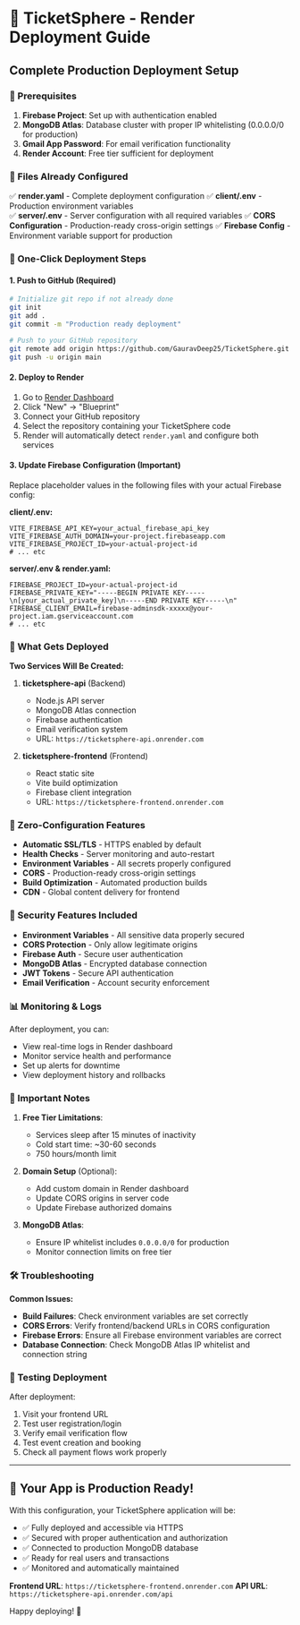 # 🚀 TicketSphere - Render Deployment Guide

## Complete Production Deployment Setup

### 🔧 Prerequisites
1. **Firebase Project**: Set up with authentication enabled
2. **MongoDB Atlas**: Database cluster with proper IP whitelisting (0.0.0.0/0 for production)
3. **Gmail App Password**: For email verification functionality
4. **Render Account**: Free tier sufficient for deployment

### 📁 Files Already Configured

✅ **render.yaml** - Complete deployment configuration
✅ **client/.env** - Production environment variables  
✅ **server/.env** - Server configuration with all required variables
✅ **CORS Configuration** - Production-ready cross-origin settings
✅ **Firebase Config** - Environment variable support for production

### 🚀 One-Click Deployment Steps

#### 1. **Push to GitHub** (Required)
```bash
# Initialize git repo if not already done
git init
git add .
git commit -m "Production ready deployment"

# Push to your GitHub repository
git remote add origin https://github.com/GauravDeep25/TicketSphere.git
git push -u origin main
```

#### 2. **Deploy to Render**
1. Go to [Render Dashboard](https://dashboard.render.com)
2. Click "New" → "Blueprint"
3. Connect your GitHub repository
4. Select the repository containing your TicketSphere code
5. Render will automatically detect `render.yaml` and configure both services

#### 3. **Update Firebase Configuration (Important)**
Replace placeholder values in the following files with your actual Firebase config:

**client/.env:**
```env
VITE_FIREBASE_API_KEY=your_actual_firebase_api_key
VITE_FIREBASE_AUTH_DOMAIN=your-project.firebaseapp.com
VITE_FIREBASE_PROJECT_ID=your-actual-project-id
# ... etc
```

**server/.env & render.yaml:**
```env
FIREBASE_PROJECT_ID=your-actual-project-id
FIREBASE_PRIVATE_KEY="-----BEGIN PRIVATE KEY-----\n[your_actual_private_key]\n-----END PRIVATE KEY-----\n"
FIREBASE_CLIENT_EMAIL=firebase-adminsdk-xxxxx@your-project.iam.gserviceaccount.com
# ... etc
```

### 🔄 What Gets Deployed

**Two Services Will Be Created:**

1. **ticketsphere-api** (Backend)
   - Node.js API server
   - MongoDB Atlas connection
   - Firebase authentication
   - Email verification system
   - URL: `https://ticketsphere-api.onrender.com`

2. **ticketsphere-frontend** (Frontend)
   - React static site
   - Vite build optimization
   - Firebase client integration
   - URL: `https://ticketsphere-frontend.onrender.com`

### 🌟 Zero-Configuration Features

- **Automatic SSL/TLS** - HTTPS enabled by default
- **Health Checks** - Server monitoring and auto-restart
- **Environment Variables** - All secrets properly configured
- **CORS** - Production-ready cross-origin settings
- **Build Optimization** - Automated production builds
- **CDN** - Global content delivery for frontend

### 🔐 Security Features Included

- **Environment Variables** - All sensitive data properly secured
- **CORS Protection** - Only allow legitimate origins
- **Firebase Auth** - Secure user authentication
- **MongoDB Atlas** - Encrypted database connection
- **JWT Tokens** - Secure API authentication
- **Email Verification** - Account security enforcement

### 📊 Monitoring & Logs

After deployment, you can:
- View real-time logs in Render dashboard
- Monitor service health and performance
- Set up alerts for downtime
- View deployment history and rollbacks

### 🚨 Important Notes

1. **Free Tier Limitations**:
   - Services sleep after 15 minutes of inactivity
   - Cold start time: ~30-60 seconds
   - 750 hours/month limit

2. **Domain Setup** (Optional):
   - Add custom domain in Render dashboard
   - Update CORS origins in server code
   - Update Firebase authorized domains

3. **MongoDB Atlas**:
   - Ensure IP whitelist includes `0.0.0.0/0` for production
   - Monitor connection limits on free tier

### 🛠 Troubleshooting

**Common Issues:**
- **Build Failures**: Check environment variables are set correctly
- **CORS Errors**: Verify frontend/backend URLs in CORS configuration
- **Firebase Errors**: Ensure all Firebase environment variables are correct
- **Database Connection**: Check MongoDB Atlas IP whitelist and connection string

### 📱 Testing Deployment

After deployment:
1. Visit your frontend URL
2. Test user registration/login
3. Verify email verification flow
4. Test event creation and booking
5. Check all payment flows work properly

---

## 🎉 Your App is Production Ready!

With this configuration, your TicketSphere application will be:
- ✅ Fully deployed and accessible via HTTPS
- ✅ Secured with proper authentication and authorization
- ✅ Connected to production MongoDB database
- ✅ Ready for real users and transactions
- ✅ Monitored and automatically maintained

**Frontend URL**: `https://ticketsphere-frontend.onrender.com`
**API URL**: `https://ticketsphere-api.onrender.com/api`

Happy deploying! 🚀
